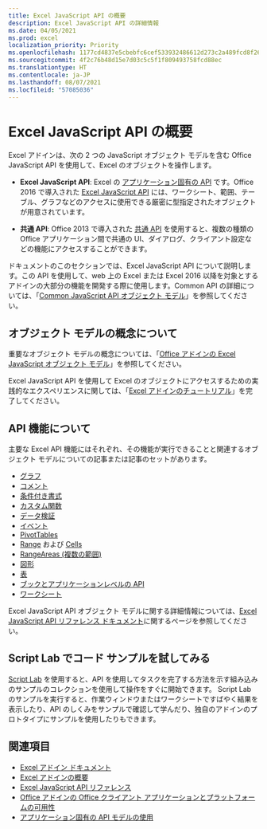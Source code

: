 ```yaml
---
title: Excel JavaScript API の概要
description: Excel JavaScript API の詳細情報
ms.date: 04/05/2021
ms.prod: excel
localization_priority: Priority
ms.openlocfilehash: 1177cd4837e5cbebfc6cef533932486612d273c2a489fcd8f26b37b90726ce56
ms.sourcegitcommit: 4f2c76b48d15e7d03c5c5f1f809493758fcd88ec
ms.translationtype: HT
ms.contentlocale: ja-JP
ms.lasthandoff: 08/07/2021
ms.locfileid: "57085036"
---
```

# <a name="excel-javascript-api-overview"></a>Excel JavaScript API の概要

Excel アドインは、次の 2 つの JavaScript オブジェクト モデルを含む Office JavaScript API を使用して、Excel のオブジェクトを操作します。

* **Excel JavaScript API**: Excel の [アプリケーション固有の API](../../develop/application-specific-api-model.md) です。Office 2016 で導入された [Excel JavaScript API](/javascript/api/excel) には、ワークシート、範囲、テーブル、グラフなどのアクセスに使用できる厳密に型指定されたオブジェクトが用意されています。

* **共通 API**: Office 2013 で導入された [共通 API](/javascript/api/office) を使用すると、複数の種類の Office アプリケーション間で共通の UI、ダイアログ、クライアント設定などの機能にアクセスすることができます。

ドキュメントのこのセクションでは、Excel JavaScript API について説明します。この API を使用して、web 上の Excel または Excel 2016 以降を対象とするアドインの大部分の機能を開発する際に使用します。Common API の詳細については、「[Common JavaScript API オブジェクト モデル](../../develop/office-javascript-api-object-model.md)」を参照してください。

## <a name="learn-object-model-concepts"></a>オブジェクト モデルの概念について

重要なオブジェクト モデルの概念については、「[Office アドインの Excel JavaScript オブジェクト モデル](../../excel/excel-add-ins-core-concepts.md)」を参照してください。

Excel JavaScript API を使用して Excel のオブジェクトにアクセスするための実践的なエクスペリエンスに関しては、「[Excel アドインのチュートリアル](../../tutorials/excel-tutorial.md)」を完了してください。

## <a name="learn-api-capabilities"></a>API 機能について

主要な Excel API 機能にはそれぞれ、その機能が実行できることと関連するオブジェクト モデルについての記事または記事のセットがあります。

* [グラフ](../../excel/excel-add-ins-charts.md)
* [コメント](../../excel/excel-add-ins-comments.md)
* [条件付き書式](../../excel/excel-add-ins-conditional-formatting.md)
* [カスタム関数](../../excel/custom-functions-overview.md)
* [データ検証](../../excel/excel-add-ins-data-validation.md)
* [イベント](../../excel/excel-add-ins-events.md)
* [PivotTables](../../excel/excel-add-ins-pivottables.md)
* [Range](../../excel/excel-add-ins-ranges-get.md) および [Cells](../../excel/excel-add-ins-cells.md)
* [RangeAreas (複数の範囲)](../../excel/excel-add-ins-multiple-ranges.md)
* [図形](../../excel/excel-add-ins-shapes.md)
* [表](../../excel/excel-add-ins-tables.md)
* [ブックとアプリケーションレベルの API](../../excel/excel-add-ins-workbooks.md)
* [ワークシート](../../excel/excel-add-ins-worksheets.md)

Excel JavaScript API オブジェクト モデルに関する詳細情報については、[Excel JavaScript API リファレンス ドキュメント](/javascript/api/excel)に関するページを参照してください。

## <a name="try-out-code-samples-in-script-lab"></a>Script Lab でコード サンプルを試してみる

[Script Lab](../../overview/explore-with-script-lab.md) を使用すると、API を使用してタスクを完了する方法を示す組み込みのサンプルのコレクションを使用して操作をすぐに開始できます。 Script Lab のサンプルを実行すると、作業ウィンドウまたはワークシートですばやく結果を表示したり、API のしくみをサンプルで確認して学んだり、独自のアドインのプロトタイプにサンプルを使用したりもできます。

## <a name="see-also"></a>関連項目

* [Excel アドイン ドキュメント](../../excel/index.yml)
* [Excel アドインの概要](../../excel/excel-add-ins-overview.md)
* [Excel JavaScript API リファレンス](/javascript/api/excel)
* [Office アドインの Office クライアント アプリケーションとプラットフォームの可用性](../../overview/office-add-in-availability.md)
* [アプリケーション固有の API モデルの使用](../../develop/application-specific-api-model.md)
